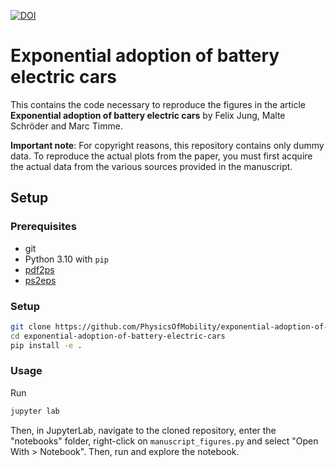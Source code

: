 [![DOI](https://zenodo.org/badge/715070348.svg)](https://zenodo.org/doi/10.5281/zenodo.10091434)

# Exponential adoption of battery electric cars

This contains the code necessary to reproduce the figures in the article **Exponential adoption of battery electric cars** by Felix Jung, Malte Schröder and Marc Timme.

**Important note**: For copyright reasons, this repository contains only dummy data. To reproduce the actual plots from the paper, you must first acquire the actual data from the various sources provided in the manuscript.

## Setup

### Prerequisites

- git
- Python 3.10 with `pip`
- [pdf2ps](https://linux.die.net/man/1/pdf2ps)
- [ps2eps](https://linux.die.net/man/1/ps2eps)

### Setup

```bash
git clone https://github.com/PhysicsOfMobility/exponential-adoption-of-battery-electric-cars.git
cd exponential-adoption-of-battery-electric-cars
pip install -e .
```

### Usage

Run
```bash
jupyter lab
```

Then, in JupyterLab, navigate to the cloned repository, enter the "notebooks" folder, right-click on `manuscript_figures.py` and select "Open With > Notebook". Then, run and explore the notebook.
